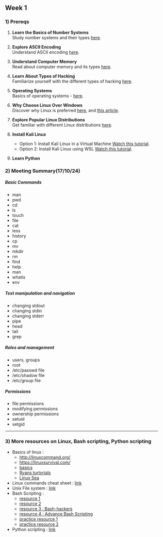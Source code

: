 ## Week 1

### 1) Prereqs

1. **Learn the Basics of Number Systems**  
   Study number systems and their types [here](https://www.rapidtables.com/math/number/Numeral_system.html).

2. **Explore ASCII Encoding**  
   Understand ASCII encoding [here](https://www.ascii-code.com/).

3. **Understand Computer Memory**  
   Read about computer memory and its types [here](https://www.javatpoint.com/computer-memory).

4. **Learn About Types of Hacking**  
   Familiarize yourself with the different types of hacking [here](https://www.geeksforgeeks.org/types-of-hacking/).

5. **Operating Systems**  
   Basics of  operating systems -  [here](https://www.techtarget.com/whatis/definition/operating-system-OS).

6. **Why Choose Linux Over Windows**  
   Discover why Linux is preferred [here](https://www.mygreatlearning.com/blog/linux-vs-windows/), and [this article](https://dev.to/arunammisetty/what-is-linux-and-why-do-hackers-use-it-47ln).

7. **Explore Popular Linux Distributions**  
   Get familiar with different Linux distributions [here](https://www.stackscale.com/blog/popular-linux-distributions/).

8. **Install Kali Linux**  
   - Option 1: Install Kali Linux in a Virtual Machine [Watch this tutorial](https://www.youtube.com/watch?v=irGTD6jmYhc).  
   - Option 2: Install Kali Linux using WSL [Watch this tutorial](https://www.youtube.com/watch?v=1gHrI9qgH3w).

9. **Learn Python**


### 2) Meeting Summary(17/10/24) 

##### Basic Commands 
- man
- pwd
- cd
- ls
- touch
- file
- cat
- less
- history
- cp
- mv
- mkdir
- rm
- find
- help
- man
- whatis
- env

##### Text manipulation and navigation

- changing stdout
- changing stdin
- changing stderr
- pipe
- head
- tail
- grep

##### Roles and management
- users, groups
- root
- /etc/passwd file
- /etc/shadow file
- /etc/group file

##### Permissions
- file permissions
- modifying permissions
- ownership permissions
- setuid
- setgid


---
### 3) More resources on Linux, Bash scripting, Python scripting
- Basics of linux : 
   - http://linuxcommand.org/
   - https://linuxsurvival.com/
   - [basics](https://d00mfist.gitbooks.io/ctf/content/basics_of_linux.html)
   - [Ryans turtorials](https://ryanstutorials.net/linuxtutorial/)
   - [Linux Sea](https://web.archive.org/web/20200427183624/http://swift.siphos.be/linux_sea/)
- Linux commands cheat sheet : [link](https://www.reddit.com/media?url=https%3A%2F%2Fpreview.redd.it%2Fisnefnt32wn21.jpg%3Fauto%3Dwebp%26s%3Db6c48a27ab33a3d428b554d278eba617e35bf3a2)
- Unix File system : [link](https://homepages.uc.edu/~thomam/Intro_Unix_Text/File_System.html)
- Bash Scripting : 
   - [resource 1](https://linuxhint.com/3hr_bash_tutorial/)
   - [resource 2](https://web.archive.org/web/20241123054849/https://help.ubuntu.com/community/Beginners/BashScripting)
   - [resource 3 : Bash-hackers](https://web.archive.org/web/20230328220001/https://wiki.bash-hackers.org/start)
   - [resource 4 : Advance Bash Scripting](https://web.archive.org/web/20241216102232/https://tldp.org/LDP/abs/html/index.html)
   - [practice resource 1](https://exercism.org/tracks/bash)
   - [practice resource 2](https://tryhackme.com/r/room/bashscripting)
- Python scripting : [link](https://linuxhint.com/python_scripts_beginners_guide/)